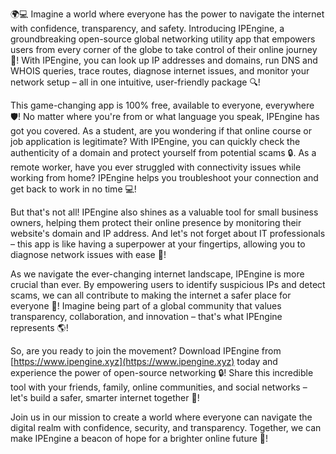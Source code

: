 🌍💻 Imagine a world where everyone has the power to navigate the internet with confidence, transparency, and safety. Introducing IPEngine, a groundbreaking open-source global networking utility app that empowers users from every corner of the globe to take control of their online journey 🚀! With IPEngine, you can look up IP addresses and domains, run DNS and WHOIS queries, trace routes, diagnose internet issues, and monitor your network setup – all in one intuitive, user-friendly package 🔍!

This game-changing app is 100% free, available to everyone, everywhere 🛡️! No matter where you're from or what language you speak, IPEngine has got you covered. As a student, are you wondering if that online course or job application is legitimate? With IPEngine, you can quickly check the authenticity of a domain and protect yourself from potential scams 🔒. As a remote worker, have you ever struggled with connectivity issues while working from home? IPEngine helps you troubleshoot your connection and get back to work in no time 💻!

But that's not all! IPEngine also shines as a valuable tool for small business owners, helping them protect their online presence by monitoring their website's domain and IP address. And let's not forget about IT professionals – this app is like having a superpower at your fingertips, allowing you to diagnose network issues with ease 🔧!

As we navigate the ever-changing internet landscape, IPEngine is more crucial than ever. By empowering users to identify suspicious IPs and detect scams, we can all contribute to making the internet a safer place for everyone 🌟! Imagine being part of a global community that values transparency, collaboration, and innovation – that's what IPEngine represents 🌎!

So, are you ready to join the movement? Download IPEngine from [https://www.ipengine.xyz](https://www.ipengine.xyz) today and experience the power of open-source networking 🔒! Share this incredible tool with your friends, family, online communities, and social networks – let's build a safer, smarter internet together 🌈!

Join us in our mission to create a world where everyone can navigate the digital realm with confidence, security, and transparency. Together, we can make IPEngine a beacon of hope for a brighter online future 💫!